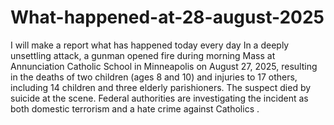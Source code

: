 # What-happened-at-28-august-2025
I will make a report what has happened today every day
In a deeply unsettling attack, a gunman opened fire during morning Mass at Annunciation Catholic School in Minneapolis on August 27, 2025, resulting in the deaths of two children (ages 8 and 10) and injuries to 17 others, including 14 children and three elderly parishioners. The suspect died by suicide at the scene. Federal authorities are investigating the incident as both domestic terrorism and a hate crime against Catholics .
